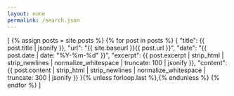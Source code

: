 ```yaml
---
layout: none
permalink: /search.json
---
```

[
  {% assign posts = site.posts %}
  {% for post in posts %}
    {
      "title": {{ post.title | jsonify }},
      "url": "{{ site.baseurl }}{{ post.url }}",
      "date": "{{ post.date | date: "%Y-%m-%d" }}",
      "excerpt": {{ post.excerpt | strip_html | strip_newlines | normalize_whitespace | truncate: 100 | jsonify }},
      "content": {{ post.content | strip_html | strip_newlines | normalize_whitespace | truncate: 300 | jsonify }}
    }{% unless forloop.last %},{% endunless %}
  {% endfor %}
]
